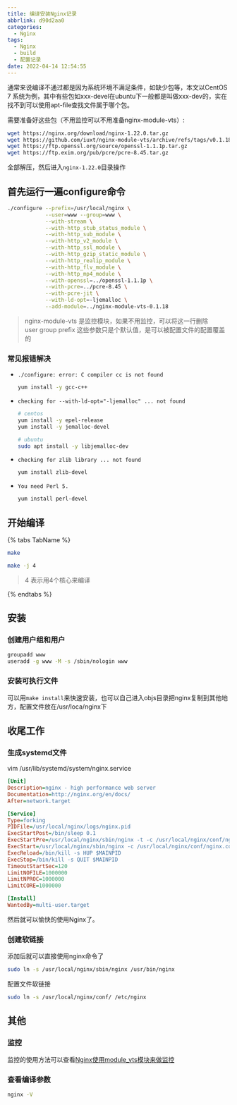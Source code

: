 ```yaml
---
title: 编译安装Nginx记录
abbrlink: d90d2aa0
categories:
  - Nginx
tags:
  - Nginx
  - build
  - 配置记录
date: 2022-04-14 12:54:55
---
```


通常来说编译不通过都是因为系统环境不满足条件，如缺少包等，本文以CentOS 7 系统为例，其中有些包如xxx-devel在ubuntu下一般都是叫做xxx-dev的，实在找不到可以使用apt-file查找文件属于哪个包。

需要准备好这些包（不用监控可以不用准备nginx-module-vts）:

```bash
wget https://nginx.org/download/nginx-1.22.0.tar.gz
wget https://github.com/iuxt/nginx-module-vts/archive/refs/tags/v0.1.18.tar.gz
wget https://ftp.openssl.org/source/openssl-1.1.1p.tar.gz
wget https://ftp.exim.org/pub/pcre/pcre-8.45.tar.gz
```

全部解压，然后进入`nginx-1.22.0`目录操作

## 首先运行一遍configure命令

```bash
./configure --prefix=/usr/local/nginx \
            --user=www --group=www \
            --with-stream \
            --with-http_stub_status_module \
            --with-http_sub_module \
            --with-http_v2_module \
            --with-http_ssl_module \
            --with-http_gzip_static_module \
            --with-http_realip_module \
            --with-http_flv_module \
            --with-http_mp4_module \
            --with-openssl=../openssl-1.1.1p \
            --with-pcre=../pcre-8.45 \
            --with-pcre-jit \
            --with-ld-opt=-ljemalloc \
            --add-module=../nginx-module-vts-0.1.18
```

> nginx-module-vts 是监控模块，如果不用监控，可以将这一行删除  
> user group prefix 这些参数只是个默认值，是可以被配置文件的配置覆盖的

### 常见报错解决

- `./configure: error: C compiler cc is not found`

    ```bash
    yum install -y gcc-c++
    ```

- `checking for --with-ld-opt="-ljemalloc" ... not found`

    ```bash
    # centos
    yum install -y epel-release
    yum install -y jemalloc-devel

    # ubuntu
    sudo apt install -y libjemalloc-dev
    ```

- `checking for zlib library ... not found`

    ```bash
    yum install zlib-devel
    ```

- `You need Perl 5.`

    ```bash
    yum install perl-devel
    ```

## 开始编译

{% tabs TabName %}

<!-- tab 单核心编译 -->


```bash
make
```

<!-- endtab -->

<!-- tab 多核心编译 -->

```bash
make -j 4
```

> 4 表示用4个核心来编译

<!-- endtab -->
{% endtabs %}

## 安装

### 创建用户组和用户

```bash
groupadd www
useradd -g www -M -s /sbin/nologin www
```

### 安装可执行文件

可以用`make install`来快速安装，也可以自己进入objs目录把nginx复制到其他地方，配置文件放在/usr/loca/nginx下

## 收尾工作

### 生成systemd文件

vim /usr/lib/systemd/system/nginx.service

```ini
[Unit]
Description=nginx - high performance web server
Documentation=http://nginx.org/en/docs/
After=network.target

[Service]
Type=forking
PIDFile=/usr/local/nginx/logs/nginx.pid
ExecStartPost=/bin/sleep 0.1
ExecStartPre=/usr/local/nginx/sbin/nginx -t -c /usr/local/nginx/conf/nginx.conf
ExecStart=/usr/local/nginx/sbin/nginx -c /usr/local/nginx/conf/nginx.conf
ExecReload=/bin/kill -s HUP $MAINPID
ExecStop=/bin/kill -s QUIT $MAINPID
TimeoutStartSec=120
LimitNOFILE=1000000
LimitNPROC=1000000
LimitCORE=1000000

[Install]
WantedBy=multi-user.target
```

然后就可以愉快的使用Nginx了。

### 创建软链接

添加后就可以直接使用nginx命令了

```bash
sudo ln -s /usr/local/nginx/sbin/nginx /usr/bin/nginx
```

配置文件软链接

```bash
sudo ln -s /usr/local/nginx/conf/ /etc/nginx
```

## 其他

### 监控

监控的使用方法可以查看[Nginx使用module_vts模块来做监控](/posts/c6a32841)

### 查看编译参数

```bash
nginx -V
```
